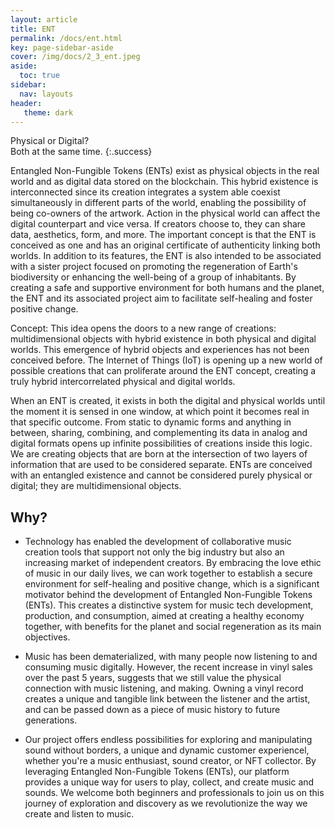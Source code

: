 ```yaml
---
layout: article
title: ENT
permalink: /docs/ent.html
key: page-sidebar-aside
cover: /img/docs/2_3_ent.jpeg
aside:
  toc: true
sidebar:
  nav: layouts
header:
   theme: dark
---
```


Physical or Digital? <br> Both at the same time. 
{:.success} 

Entangled Non-Fungible Tokens (ENTs) exist as physical objects in the real world and as digital data stored on the blockchain. This hybrid existence is interconnected since its creation integrates a system able coexist simultaneously in different parts of the world, enabling the possibility of being co-owners of the artwork. Action in the physical world can affect the digital counterpart and vice versa. If creators choose to, they can share data, aesthetics, form, and more. The important concept is that the ENT is conceived as one and has an original certificate of authenticity linking both worlds. In addition to its features, the ENT is also intended to be associated with a sister project focused on promoting the regeneration of Earth's biodiversity or enhancing the well-being of a group of inhabitants. By creating a safe and supportive environment for both humans and the planet, the ENT and its associated project aim to facilitate self-healing and foster positive change.

Concept:
This idea opens the doors to a new range of creations: multidimensional objects with hybrid existence in both physical and digital worlds. This emergence of hybrid objects and experiences has not been conceived before. The Internet of Things (IoT) is opening up a new world of possible creations that can proliferate around the ENT concept, creating a truly hybrid intercorrelated physical and digital worlds.

When an ENT is created, it exists in both the digital and physical worlds until the moment it is sensed in one window, at which point it becomes real in that specific outcome. From static to dynamic forms and anything in between, sharing, combining, and complementing its data in analog and digital formats opens up infinite possibilities of creations inside this logic. We are creating objects that are born at the intersection of two layers of information that are used to be considered separate. ENTs are conceived with an entangled existence and cannot be considered purely physical or digital; they are multidimensional objects.


## Why? 

* Technology has enabled the development of collaborative music creation tools that support not only the big industry but also an increasing market of independent creators. By embracing the love ethic of music in our daily lives, we can work together to establish a secure environment for self-healing and positive change, which is a significant motivator behind the development of Entangled Non-Fungible Tokens (ENTs). This creates a distinctive system for music tech development, production, and consumption, aimed at creating a healthy economy together, with benefits for the planet and social regeneration as its main objectives.

* Music has been dematerialized, with many people now listening to and consuming music digitally. However, the recent increase in vinyl sales over the past 5 years, suggests that we still value the physical connection with music listening, and making. Owning a vinyl record creates a unique and tangible link between the listener and the artist, and can be passed down as a piece of music history to future generations.

* Our project offers endless possibilities for exploring and manipulating sound without borders, a unique and dynamic customer experiencel, whether you're a music enthusiast, sound creator, or NFT collector. By leveraging Entangled Non-Fungible Tokens (ENTs), our platform provides a unique way for users to play, collect, and create music and sounds. We welcome both beginners and professionals to join us on this journey of exploration and discovery as we revolutionize the way we create and listen to music.
